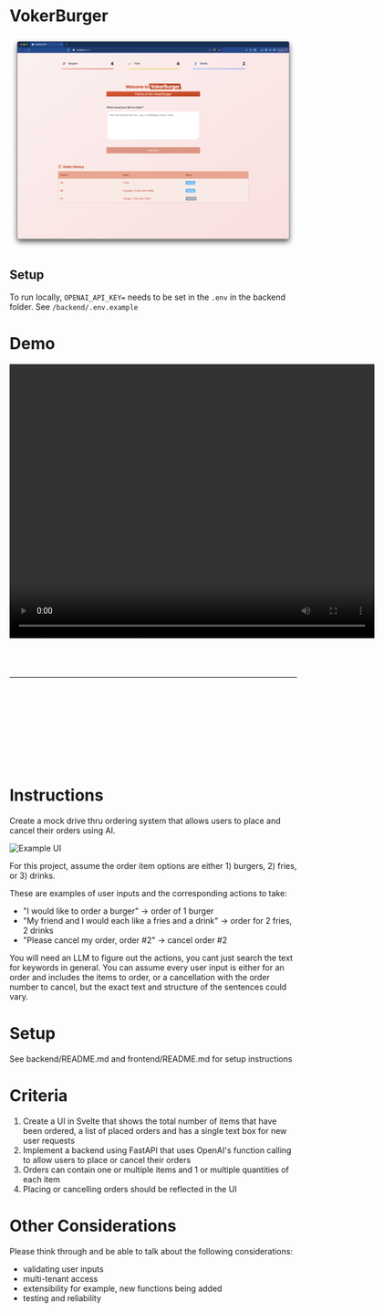 # VokerBurger

![Screenshot](./screenshot.png)

## Setup

To run locally, `OPENAI_API_KEY=` needs to be set in the `.env` in the backend folder. See `/backend/.env.example`

# Demo

<video width="640" height="480" controls>
    <source src="./voker-assessment-demo.mp4" type="video/mp4">
</video>
<br>
<br>
<br>
<br>
<hr>
<br>
<br>
<br>
<br>
<br>
<br>
<br>
<br>

# Instructions

Create a mock drive thru ordering system that allows users to place and cancel their orders using AI.

![Example UI](./image.png)

For this project, assume the order item options are either 1) burgers, 2) fries, or 3) drinks.

These are examples of user inputs and the corresponding actions to take:

- "I would like to order a burger" -> order of 1 burger
- "My friend and I would each like a fries and a drink" -> order for 2 fries, 2 drinks
- "Please cancel my order, order #2" -> cancel order #2

You will need an LLM to figure out the actions, you cant just search the text for keywords in general. You can assume every user input is either for an order and includes the items to order, or a cancellation with the order number to cancel, but the exact text and structure of the sentences could vary.

# Setup

See backend/README.md and frontend/README.md for setup instructions

# Criteria

1. Create a UI in Svelte that shows the total number of items that have been ordered, a list of placed orders and has a single text box for new user requests
2. Implement a backend using FastAPI that uses OpenAI's function calling to allow users to place or cancel their orders
3. Orders can contain one or multiple items and 1 or multiple quantities of each item
4. Placing or cancelling orders should be reflected in the UI

# Other Considerations

Please think through and be able to talk about the following considerations:

- validating user inputs
- multi-tenant access
- extensibility for example, new functions being added
- testing and reliability
